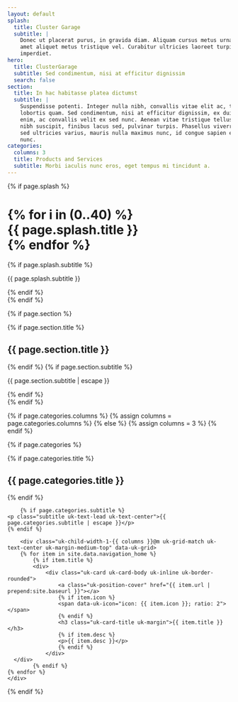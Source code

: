 ```yaml
---
layout: default
splash:
  title: Cluster Garage
  subtitle: |
    Donec ut placerat purus, in gravida diam. Aliquam cursus metus urna, sit
    amet aliquet metus tristique vel. Curabitur ultricies laoreet turpis in
    imperdiet.
hero:
  title: ClusterGarage
  subtitle: Sed condimentum, nisi at efficitur dignissim
  search: false
section:
  title: In hac habitasse platea dictumst
  subtitle: |
    Suspendisse potenti. Integer nulla nibh, convallis vitae elit ac, tempor
    lobortis quam. Sed condimentum, nisi at efficitur dignissim, ex dui malesuada
    enim, ac convallis velit ex sed nunc. Aenean vitae tristique tellus. Proin at
    nibh suscipit, finibus lacus sed, pulvinar turpis. Phasellus viverra, libero
    sed ultricies varius, mauris nulla maximus nunc, id congue sapien erat sed
    nunc.
categories:
  columns: 3
  title: Products and Services
  subtitle: Morbi iaculis nunc eros, eget tempus mi tincidunt a.
---
```


{% if page.splash %}
<div class="uk-section section-splash" data-uk-scrollspy="cls: uk-animation-slide-bottom-medium; repeat: true">
  <div class="uk-container uk-container-small splash-container">
    <h1 class="uk-heading-hero uk-text-center uk-margin-remove-top splash">
      {% for i in (0..40) %}
      <div class="text">
        <div class="text-inner1">
          <div class="text-inner2">{{ page.splash.title }}</div>
        </div>
      </div>
      {% endfor %}
    </h1>
  </div>

  <div class="uk-container uk-container-small">
		{% if page.splash.subtitle %}
		<p class="subtitle uk-text-lead uk-text-center">{{ page.splash.subtitle }}</p>
		{% endif %}
  </div>
</div>
{% endif %}

{% if page.section %}
<div class="uk-section uk-text-center">
	<div class="uk-container uk-container-small">
		{% if page.section.title %}
		<h2 class="uk-text-center heading-hero-2">{{ page.section.title }}</h2>
		{% endif %}
		{% if page.section.subtitle %}
    <p class="subtitle uk-text-lead uk-text-center">{{ page.section.subtitle | escape }}</p>
    {% endif %}
	</div>
</div>
{% endif %}

{% if page.categories.columns %}
    {% assign columns = page.categories.columns %}
{% else %}
    {% assign columns = 3 %}
{% endif %}

{% if page.categories %}
<div class="uk-section">
	<div class="uk-container">
    {% if page.categories.title %}
		<h2 class="uk-text-center heading-hero-2">{{ page.categories.title }}</h2>
		{% endif %}

		{% if page.categories.subtitle %}
    <p class="subtitle uk-text-lead uk-text-center">{{ page.categories.subtitle | escape }}</p>
    {% endif %}

		<div class="uk-child-width-1-{{ columns }}@m uk-grid-match uk-text-center uk-margin-medium-top" data-uk-grid>
		{% for item in site.data.navigation_home %}
			{% if item.title %}
			<div>
				<div class="uk-card uk-card-body uk-inline uk-border-rounded">
					<a class="uk-position-cover" href="{{ item.url | prepend:site.baseurl }}"></a>
					{% if item.icon %}
					<span data-uk-icon="icon: {{ item.icon }}; ratio: 2"></span>
					{% endif %}
					<h3 class="uk-card-title uk-margin">{{ item.title }}</h3>
					{% if item.desc %}
					<p>{{ item.desc }}</p>
					{% endif %}
				</div>
      </div>
			{% endif %}
    {% endfor %}
    </div>
  </div>
</div>
{% endif %}
